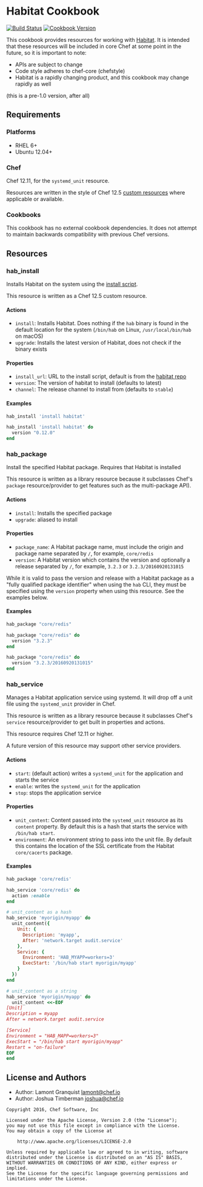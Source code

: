 # Habitat Cookbook

[![Build Status](https://travis-ci.org/chef-cookbooks/habitat.svg?branch=master)](https://travis-ci.org/chef-cookbooks/habitat) [![Cookbook Version](https://img.shields.io/cookbook/v/habitat.svg)](https://supermarket.chef.io/cookbooks/habitat)

This cookbook provides resources for working with [Habitat](https://habitat.sh). It is intended that these resources will be included in core Chef at some point in the future, so it is important to note:

- APIs are subject to change
- Code style adheres to chef-core (chefstyle)
- Habitat is a rapidly changing product, and this cookbook may change rapidly as well

(this is a pre-1.0 version, after all)

## Requirements

### Platforms
- RHEL 6+
- Ubuntu 12.04+

### Chef

Chef 12.11, for the `systemd_unit` resource.

Resources are written in the style of Chef 12.5 [custom resources](https://docs.chef.io/custom_resources.html) where applicable or available.

### Cookbooks

This cookbook has no external cookbook dependencies. It does not attempt to maintain backwards compatibility with previous Chef versions.

## Resources

### hab_install

Installs Habitat on the system using the [install script](https://raw.githubusercontent.com/habitat-sh/habitat/master/components/hab/install.sh).

This resource is written as a Chef 12.5 custom resource.

#### Actions

* `install`: Installs Habitat. Does nothing if the `hab` binary is found in the default location for the system (`/bin/hab` on Linux, `/usr/local/bin/hab` on macOS)
* `upgrade`: Installs the latest version of Habitat, does not check if the binary exists

#### Properties

* `install_url`: URL to the install script, default is from the [habitat repo](https://raw.githubusercontent.com/habitat-sh/habitat/master/components/hab/install.sh)
* `version`: The version of habitat to install (defaults to latest)
* `channel`: The release channel to install from (defaults to `stable`)

#### Examples

```ruby
hab_install 'install habitat'
```

```ruby
hab_install 'install habitat' do
  version "0.12.0"
end
```

### hab_package

Install the specified Habitat package. Requires that Habitat is installed

This resource is written as a library resource because it subclasses Chef's `package` resource/provider to get features such as the multi-package API).

#### Actions

* `install`: Installs the specified package
* `upgrade`: aliased to install

#### Properties

* `package_name`: A Habitat package name, must include the origin and package name separated by `/`, for example, `core/redis`
* `version`: A Habitat version which contains the version and optionally a release separated by `/`, for example, `3.2.3` or `3.2.3/20160920131015`

While it is valid to pass the version and release with a Habitat package as a "fully qualified package identifier" when using the `hab` CLI, they must be specified using the `version` property when using this resource. See the examples below.

#### Examples

```ruby
hab_package "core/redis"

hab_package "core/redis" do
  version "3.2.3"
end

hab_package "core/redis" do
  version "3.2.3/20160920131015"
end
```

### hab_service

Manages a Habitat application service using systemd. It will drop off a unit file using the `systemd_unit` provider in Chef.

This resource is written as a library resource because it subclasses Chef's `service` resource/provider to get built in properties and actions.

This resource requires Chef 12.11 or higher.

A future version of this resource may support other service providers.

#### Actions

* `start`: (default action) writes a `systemd_unit` for the application and starts the service
* `enable`: writes the `systemd_unit` for the application
* `stop`: stops the application service

#### Properties

* `unit_content`: Content passed into the `systemd_unit` resource as its `content` property. By default this is a hash that starts the service with `/bin/hab start`.
* `environment`: An environment string to pass into the unit file. By default this contains the location of the SSL certificate from the Habitat `core/cacerts` package.

#### Examples

```ruby
hab_package 'core/redis'

hab_service 'core/redis' do
  action :enable
end

# unit_content as a hash
hab_service 'myorigin/myapp' do
  unit_content({
    Unit: {
      Description: 'myapp',
      After: 'network.target audit.service'
    },
    Service: {
      Environment: 'HAB_MYAPP=workers=3'
      ExecStart: '/bin/hab start myorigin/myapp'
    }
  })
end

# unit_content as a string
hab_service 'myorigin/myapp' do
  unit_content <<-EOF
[Unit]
Description = myapp
After = network.target audit.service

[Service]
Environment = "HAB_MAPP=workers=3"
ExecStart = "/bin/hab start myorigin/myapp"
Restart = "on-failure"
EOF
end
```

## License and Authors

* Author: Lamont Granquist [lamont@chef.io](mailto:lamont@chef.io)
* Author: Joshua Timberman [joshua@chef.io](mailto:joshua@chef.io)

```text
Copyright 2016, Chef Software, Inc

Licensed under the Apache License, Version 2.0 (the "License");
you may not use this file except in compliance with the License.
You may obtain a copy of the License at

    http://www.apache.org/licenses/LICENSE-2.0

Unless required by applicable law or agreed to in writing, software
distributed under the License is distributed on an "AS IS" BASIS,
WITHOUT WARRANTIES OR CONDITIONS OF ANY KIND, either express or implied.
See the License for the specific language governing permissions and
limitations under the License.
```
